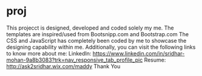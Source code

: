 # proj
This projecct is designed, developed and coded solely my me.
The templates are inspired/used from Bootsnipp.com and Bootstrap.com
The CSS and JavaScript has completely been coded by me to showcase the designing capability within me.
Additionally, you can visit the following links to know more about me:
  LinkedIn: https://www.linkedin.com/in/sridhar-mohan-9a8b3083?trk=nav_responsive_tab_profile_pic
  Resume: http://ask2sridhar.wix.com/maddy
Thank You
